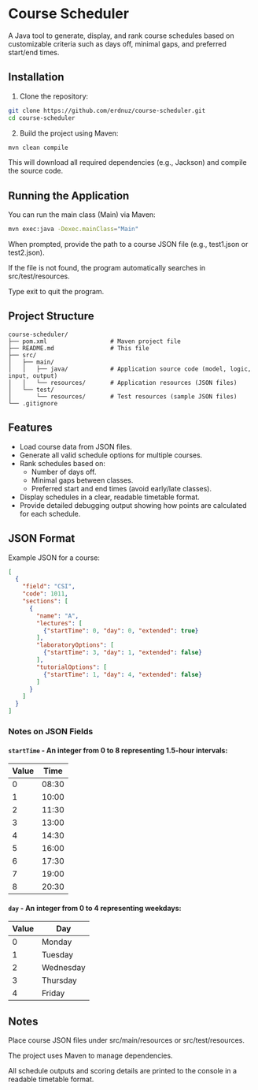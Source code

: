 # Course Scheduler

A Java tool to generate, display, and rank course schedules based on customizable criteria such as days off, minimal gaps, and preferred start/end times.

## Installation

1. Clone the repository:

```bash
git clone https://github.com/erdnuz/course-scheduler.git
cd course-scheduler
```

2. Build the project using Maven:

```bash
mvn clean compile
```

This will download all required dependencies (e.g., Jackson) and compile the source code.

## Running the Application

You can run the main class (Main) via Maven:

```bash
mvn exec:java -Dexec.mainClass="Main"
```

When prompted, provide the path to a course JSON file (e.g., test1.json or test2.json).

If the file is not found, the program automatically searches in src/test/resources.

Type exit to quit the program.

## Project Structure

```text
course-scheduler/
├── pom.xml                  # Maven project file
├── README.md                # This file
├── src/
│   ├── main/
│   │   ├── java/            # Application source code (model, logic, input, output)
│   │   └── resources/       # Application resources (JSON files)
│   └── test/
│       └── resources/       # Test resources (sample JSON files)
└── .gitignore
```

## Features

- Load course data from JSON files.
- Generate all valid schedule options for multiple courses.
- Rank schedules based on:
  - Number of days off.
  - Minimal gaps between classes.
  - Preferred start and end times (avoid early/late classes).
- Display schedules in a clear, readable timetable format.
- Provide detailed debugging output showing how points are calculated for each schedule.


## JSON Format

Example JSON for a course:

```json
[
  {
    "field": "CSI",
    "code": 1011,
    "sections": [
      {
        "name": "A",
        "lectures": [
          {"startTime": 0, "day": 0, "extended": true}
        ],
        "laboratoryOptions": [
          {"startTime": 3, "day": 1, "extended": false}
        ],
        "tutorialOptions": [
          {"startTime": 1, "day": 4, "extended": false}
        ]
      }
    ]
  }
]
``` 

### Notes on JSON Fields

#### `startTime` - An integer from 0 to 8 representing 1.5-hour intervals:

| Value | Time  |
|-------|-------|
| 0     | 08:30 |
| 1     | 10:00 |
| 2     | 11:30 |
| 3     | 13:00 |
| 4     | 14:30 |
| 5     | 16:00 |
| 6     | 17:30 |
| 7     | 19:00 |
| 8     | 20:30 |

#### `day` - An integer from 0 to 4 representing weekdays:

| Value | Day       |
|-------|-----------|
| 0     | Monday    |
| 1     | Tuesday   |
| 2     | Wednesday |
| 3     | Thursday  |
| 4     | Friday    |


## Notes
Place course JSON files under src/main/resources or src/test/resources.

The project uses Maven to manage dependencies.

All schedule outputs and scoring details are printed to the console in a readable timetable format.
